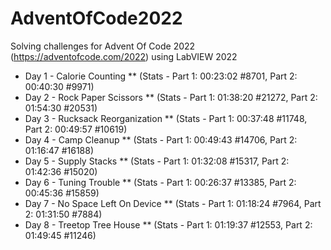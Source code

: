 # AdventOfCode2022
Solving challenges for Advent Of Code 2022 (https://adventofcode.com/2022) using LabVIEW 2022

* Day 1 - Calorie Counting ** (Stats - Part 1: 00:23:02 #8701, Part 2: 00:40:30 #9971)
* Day 2 - Rock Paper Scissors ** (Stats - Part 1: 01:38:20 #21272, Part 2: 01:54:30 #20531)
* Day 3 - Rucksack Reorganization ** (Stats - Part 1: 00:37:48 #11748, Part 2: 00:49:57 #10619)
* Day 4 - Camp Cleanup ** (Stats - Part 1: 00:49:43 #14706, Part 2: 01:16:47  #16188)
* Day 5 - Supply Stacks ** (Stats - Part 1: 01:32:08 #15317, Part 2: 01:42:36  #15020)
* Day 6 - Tuning Trouble ** (Stats - Part 1: 00:26:37 #13385, Part 2: 00:45:36  #15859)
* Day 7 - No Space Left On Device ** (Stats - Part 1: 01:18:24 #7964, Part 2: 01:31:50 #7884)   
* Day 8 - Treetop Tree House ** (Stats - Part 1: 01:19:37 #12553, Part 2: 01:49:45 #11246)